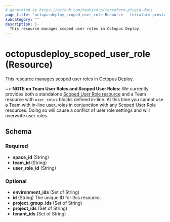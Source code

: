 ```yaml
---
# generated by https://github.com/hashicorp/terraform-plugin-docs
page_title: "octopusdeploy_scoped_user_role Resource - terraform-provider-octopusdeploy"
subcategory: ""
description: |-
  This resource manages scoped user roles in Octopus Deploy.
---
```


# octopusdeploy_scoped_user_role (Resource)

This resource manages scoped user roles in Octopus Deploy.

~> **NOTE on Team User Roles and Scoped User Roles:** We currently
provides both a standalone [Scoped User Role resource](scoped_user_role.html)
and a Team resource with `user_roles` blocks defined in-line. At this time you 
cannot use a Team with in-line user_roles in conjunction with any Scoped User Role 
resources. Doing so will cause a conflict of user role settings and will overwrite 
user roles.


<!-- schema generated by tfplugindocs -->
## Schema

### Required

- **space_id** (String)
- **team_id** (String)
- **user_role_id** (String)

### Optional

- **environment_ids** (Set of String)
- **id** (String) The unique ID for this resource.
- **project_group_ids** (Set of String)
- **project_ids** (Set of String)
- **tenant_ids** (Set of String)
